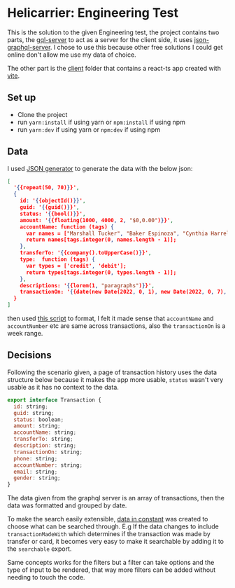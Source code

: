 # Helicarrier: Engineering Test

This is the solution to the given Engineering test, the project contains two parts, the [gql-server](gql-server) to act as a server for the client side, it uses [json-graphql-server](https://www.npmjs.com/package/json-graphql-server). I chose to use this because other free solutions I could get online don't allow me use my data of choice.

The other part is the [client](client/) folder that contains a react-ts app created with [vite](https://vitejs.dev/).

## Set up
  * Clone the project
  * run `yarn:install` if using yarn or `npm:install` if using npm
  * run `yarn:dev` if using yarn or `npm:dev` if using npm

## Data

I used [JSON generator](https://json-generator.com/) to generate the data with the below json:

```json
[
  '{{repeat(50, 70)}}',
  {
    id: '{{objectId()}}',
    guid: '{{guid()}}',
    status: '{{bool()}}',
    amount: '{{floating(1000, 4000, 2, "$0,0.00")}}',
    accountName: function (tags) {
      var names = ["Marshall Tucker", "Baker Espinoza", "Cynthia Harrell", "Tyson Wells", "Evangeline Ortega", "Desiree Watkins"];
      return names[tags.integer(0, names.length - 1)];
    },
    transferTo: '{{company().toUpperCase()}}',
    type:  function (tags) {
      var types = ['credit', 'debit'];
      return types[tags.integer(0, types.length - 1)];
    },
    descriptions: '{{lorem(1, "paragraphs")}}',
    transactionOn: '{{date(new Date(2022, 0, 1), new Date(2022, 0, 7), "YYYY-MM-ddThh:mm:ss Z")}}'
  }
]
```
then used [this script](gql-server/script.js) to format, I felt it made sense that `accountName` and `accountNumber` etc are same across transactions, also the `transactionOn` is a week range.


## Decisions

Following the scenario given, a page of transaction history uses the data structure below because it makes the app more usable, `status` wasn't very usable as it has no context to the data.

```js
export interface Transaction {
  id: string;
  guid: string;
  status: boolean;
  amount: string;
  accountName: string;
  transferTo: string;
  description: string;
  transactionOn: string;
  phone: string;
  accountNumber: string;
  email: string;
  gender: string;
}
```

The data given from the graphql server is an array of transactions, then the data was formatted and grouped by date.

To make the search easily extensible, [data in constant](client/src/utils/constant.ts) was created to choose what can be searched through. E.g If the data changes to include `transactionMadeWith` which determines if the transaction was made by transfer or card, it becomes very easy to make it searchable by adding it to the `searchable` export.

Same concepts works for the filters but a filter can take options and the type of input to be rendered, that way more filters can be added without needing to touch the code.